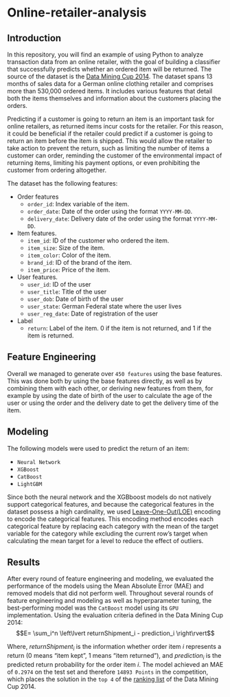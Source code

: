 # Online-retailer-analysis
## Introduction
In this repository, you will find an example of using Python to analyze transaction data from an online retailer, with the goal of building a classifier that successfully predicts whether an ordered item will be returned. The source of the dataset is the [Data Mining Cup 2014](https://www.data-mining-cup.com/reviews/dmc-2014/). The dataset spans 13 months of sales data for a German online clothing retailer and comprises more than 530,000 ordered items. It includes various features that detail both the items themselves and information about the customers placing the orders.

Predicting if a customer is going to return an item is an important task for online retailers, as returned items incur costs for the retailer. For this reason, it could be beneficial if the retailer could predict if a customer is going to return an item before the item is shipped. This would allow the retailer to take action to prevent the return, such as limiting the number of items a customer can order, reminding the customer of the environmental impact of returning items, limiting his payment options, or even prohibiting the customer from ordering altogether.

The dataset has the following features:
- Order features
    - `order_id`: Index variable of the item.
    - `order_date`: Date of the order using the format `YYYY-MM-DD`.
    - `delivery_date`: Delivery date of the order using the format `YYYY-MM-DD`.
- Item features.
    - `item_id`: ID of the customer who ordered the item.
    - `item_size`: Size of the item.
    - `item_color`: Color of the item.
    - `brand_id`: ID of the brand of the item.
    - `item_price`: Price of the item.
- User features.
    - `user_id`:  ID of the user
    - `user_title`: Title of the user
    - `user_dob`: Date of birth of the user
    - `user_state`: German Federal state where the user lives
    - `user_reg_date`: Date of registration of the user
- Label
    - `return`: Label of the item. 0 if the item is not returned, and 1 if the item is returned.

## Feature Engineering
Overall we managed to generate over ``450 features`` using the base features. This was done both by using the base features directly, as well as by combining them with each other, or deriving new features from them, for example by using the date of birth of the user to calculate the age of the user or using the order and the delivery date to get the delivery time of the item.

## Modeling
The following models were used to predict the return of an item:
- `Neural Network`
- `XGBoost`
- `CatBoost`
- `LightGBM`

Since both the neural network and the XGBboost models do not natively support categorical features, and because the categorical features in the dataset possess a high cardinality, we used [Leave-One-Out(LOE)](https://contrib.scikit-learn.org/category_encoders/leaveoneout.html) encoding to encode the categorical features. This encoding method encodes each categorical feature by replacing each category with the mean of the target variable for the category while excluding the current row’s target when calculating the mean target for a level to reduce the effect of outliers.

## Results
After every round of feature engineering and modeling, we evaluated the performance of the models using the Mean Absolute Error (MAE) and removed models that did not perform well. Throughout several rounds of feature engineering and modeling as well as hyperparameter tuning, the best-performing model was the ``CatBoost`` model using its `GPU` implementation. Using the evaluation criteria defined in the Data Mining Cup 2014:
$$E= \sum_i^n \left\lvert returnShipment_i - prediction_i   \right\rvert$$

Where, $returnShipment_i$ is the information whether order item $i$ represents a return (0 means “item kept”, 1 means “item returned”), and $prediction_i$ is the predicted return probability for the order item $i$. The model achieved an MAE of `0.2974` on the test set and therefore ``14893 Points`` in the competition, which places the solution in the ``top 4`` of the [ranking list](https://www.wi.hs-wismar.de/~cleve/vorl/dmdaten/daten/DMC/DMC2014_Ranking.pdf) of the Data Mining Cup 2014. 
